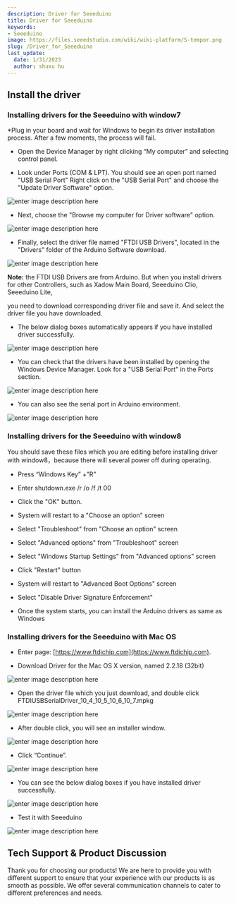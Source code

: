 ```yaml
---
description: Driver for Seeeduino
title: Driver for Seeeduino
keywords:
- Seeeduino 
image: https://files.seeedstudio.com/wiki/wiki-platform/S-tempor.png
slug: /Driver_for_Seeeduino
last_update:
  date: 1/31/2023
  author: shuxu hu
---
```


##   Install the driver

###   Installing drivers for the Seeeduino with window7



*Plug in your board and wait for Windows to begin its driver installation process. After a few moments, the process will fail.
*   Open the Device Manager by right clicking “My computer” and selecting control panel.

*   Look under Ports (COM &amp; LPT). You should see an open port named "USB Serial Port" Right click on the "USB Serial Port" and choose the "Update Driver Software" option.


![enter image description here](https://files.seeedstudio.com/wiki/Download_Arduino_and_install_Arduino_driver/img/Driver1.jpg)



*   Next, choose the "Browse my computer for Driver software" option.


![enter image description here](https://files.seeedstudio.com/wiki/Download_Arduino_and_install_Arduino_driver/img/Driver2.jpg)



*   Finally, select the driver file named "FTDI USB Drivers", located in the "Drivers" folder of the Arduino Software download.


![enter image description here](https://files.seeedstudio.com/wiki/Download_Arduino_and_install_Arduino_driver/img/Driver3.jpg)

**Note:** the FTDI USB Drivers are from Arduino. But when you install drivers for other Controllers, such as Xadow Main Board, Seeeduino Clio, Seeeduino Lite,

you need to download corresponding driver file and save it. And select the driver file you have downloaded.



*   The below dialog boxes automatically appears if you have installed driver successfully.


![enter image description here](https://files.seeedstudio.com/wiki/Download_Arduino_and_install_Arduino_driver/img/Driver4.jpg)



*   You can check that the drivers have been installed by opening the Windows Device Manager. Look for a "USB Serial Port" in the Ports section.


![enter image description here](https://files.seeedstudio.com/wiki/Download_Arduino_and_install_Arduino_driver/img/Driver5.jpg)



*   You can also see the serial port in Arduino environment.


![enter image description here](https://files.seeedstudio.com/wiki/Download_Arduino_and_install_Arduino_driver/img/Driver6.jpg)

###   Installing drivers for the Seeeduino with window8

You should save these files which you are editing before installing driver with window8，because there will several power off during operating.



*   Press “Windows Key” +”R”

*   Enter shutdown.exe /r /o /f /t 00

*   Click the "OK" button.

*   System will restart to a "Choose an option" screen

*   Select "Troubleshoot" from "Choose an option" screen

*   Select "Advanced options" from "Troubleshoot" screen

*   Select "Windows Startup Settings" from "Advanced options" screen

*   Click "Restart" button

*   System will restart to "Advanced Boot Options" screen

*   Select "Disable Driver Signature Enforcement"

*   Once the system starts, you can install the Arduino drivers as same as Windows


###   Installing drivers for the Seeeduino with Mac OS



*   Enter page: [https://www.ftdichip.com](https://www.ftdichip.com).


*   Download Driver for the Mac OS X version, named 2.2.18 (32bit)


![enter image description here](https://files.seeedstudio.com/wiki/Download_Arduino_and_install_Arduino_driver/img/Driver7.png)



*   Open the driver file which you just download, and double click FTDIUSBSerialDriver_10_4_10_5_10_6_10_7.mpkg


![enter image description here](https://files.seeedstudio.com/wiki/Download_Arduino_and_install_Arduino_driver/img/Driver8.png)



*   After double click, you will see an installer window.


![enter image description here](https://files.seeedstudio.com/wiki/Download_Arduino_and_install_Arduino_driver/img/Driver9.png)



*   Click “Continue”.


![enter image description here](https://files.seeedstudio.com/wiki/Download_Arduino_and_install_Arduino_driver/img/Driver10.png)



*   You can see the below dialog boxes if you have installed driver successfully.


![enter image description here](https://files.seeedstudio.com/wiki/Download_Arduino_and_install_Arduino_driver/img/Driver11.png)



*   Test it with Seeeduino


![enter image description here](https://files.seeedstudio.com/wiki/Download_Arduino_and_install_Arduino_driver/img/Driver12.png)

## Tech Support & Product Discussion

Thank you for choosing our products! We are here to provide you with different support to ensure that your experience with our products is as smooth as possible. We offer several communication channels to cater to different preferences and needs.

<div class="button_tech_support_container">
<a href="https://forum.seeedstudio.com/" class="button_forum"></a> 
<a href="https://www.seeedstudio.com/contacts" class="button_email"></a>
</div>

<div class="button_tech_support_container">
<a href="https://discord.gg/eWkprNDMU7" class="button_discord"></a> 
<a href="https://github.com/Seeed-Studio/wiki-documents/discussions/69" class="button_discussion"></a>
</div>
